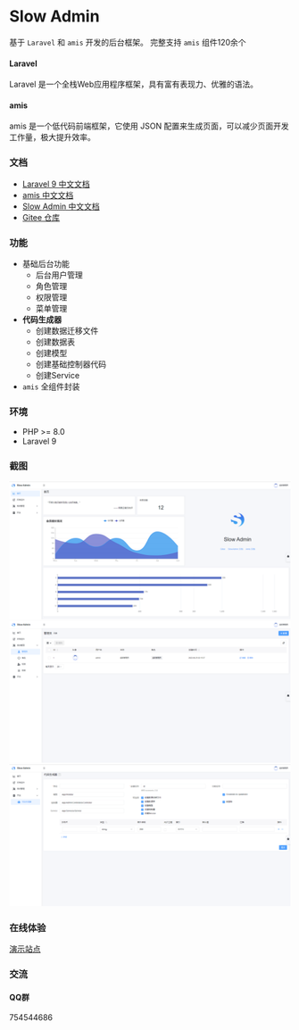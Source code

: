 # Slow Admin

基于 `Laravel` 和 `amis` 开发的后台框架。
完整支持 `amis` 组件120余个

#### Laravel

Laravel 是一个全栈Web应用程序框架，具有富有表现力、优雅的语法。

#### amis

amis 是一个低代码前端框架，它使用 JSON 配置来生成页面，可以减少页面开发工作量，极大提升效率。

### 文档

- [Laravel 9 中文文档](https://learnku.com/docs/laravel/9.x/installation/12200)
- [amis 中文文档](https://aisuda.bce.baidu.com/amis/zh-CN/docs/index)
- [Slow Admin 中文文档](https://slowlyo.gitee.io/slow-admin-doc/)
- [Gitee 仓库](https://gitee.com/slowlyo/slow-admin)

### 功能

- 基础后台功能
    - 后台用户管理
    - 角色管理
    - 权限管理
    - 菜单管理
- **代码生成器**
    - 创建数据迁移文件
    - 创建数据表
    - 创建模型
    - 创建基础控制器代码
    - 创建Service
- `amis` 全组件封装

### 环境

- PHP >= 8.0
- Laravel 9

### 截图

![首页](./images/home-page.png)
![管理员](./images/admin-page.png)
![代码生成器](./images/code-generator-page.png)

### 在线体验

[演示站点](http://slow-demo.kmhnkj.cn/)

### 交流

#### QQ群

754544686
